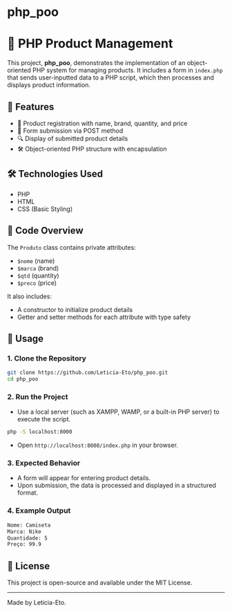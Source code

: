 # php_poo
# 🛒 PHP Product Management

This project, **php_poo**, demonstrates the implementation of an object-oriented PHP system for managing products. It includes a form in `index.php` that sends user-inputted data to a PHP script, which then processes and displays product information.

## 🚀 Features

- 📝 Product registration with name, brand, quantity, and price
- 📩 Form submission via POST method
- 🔍 Display of submitted product details
- 🛠 Object-oriented PHP structure with encapsulation

## 🛠️ Technologies Used

- PHP
- HTML
- CSS (Basic Styling)

## 📜 Code Overview

The `Produto` class contains private attributes:
- `$nome` (name)
- `$marca` (brand)
- `$qtd` (quantity)
- `$preco` (price)

It also includes:
- A constructor to initialize product details
- Getter and setter methods for each attribute with type safety

## 📌 Usage

### 1. Clone the Repository
```bash
git clone https://github.com/Leticia-Eto/php_poo.git
cd php_poo
```

### 2. Run the Project
- Use a local server (such as XAMPP, WAMP, or a built-in PHP server) to execute the script.
```bash
php -S localhost:8000
```
- Open `http://localhost:8000/index.php` in your browser.

### 3. Expected Behavior
- A form will appear for entering product details.
- Upon submission, the data is processed and displayed in a structured format.

### 4. Example Output
```bash
Nome: Camiseta
Marca: Nike
Quantidade: 5
Preço: 99.9
```

## 📜 License
This project is open-source and available under the MIT License.

---

Made by Leticia-Eto.
